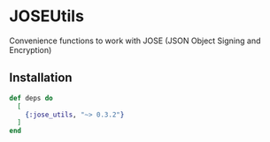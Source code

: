 # JOSEUtils

Convenience functions to work with JOSE (JSON Object Signing and Encryption)

## Installation

```elixir
def deps do
  [
    {:jose_utils, "~> 0.3.2"}
  ]
end
```
